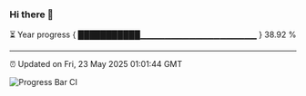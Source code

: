 ### Hi there 👋

⏳ Year progress { ███████████▁▁▁▁▁▁▁▁▁▁▁▁▁▁▁▁▁▁▁ } 38.92 %

---

⏰ Updated on Fri, 23 May 2025 01:01:44 GMT

![Progress Bar CI](https://github.com/code-lakshay/GitHub-Actions-Demo/workflows/Progress%20Bar%20CI/badge.svg)
